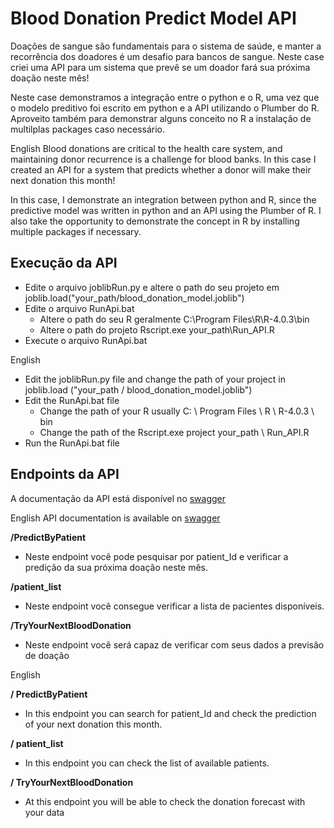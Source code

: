 # Blood Donation Predict Model API

Doações de sangue são fundamentais para o sistema de saúde, e manter a recorrência dos doadores é um desafio para bancos de sangue. Neste case criei uma API para um sistema que prevê se um doador fará sua próxima doação neste mês!

Neste case demonstramos a integração entre o python e o R, uma vez que o modelo preditivo foi escrito em python e a API utilizando o Plumber do R. Aproveito também para demonstrar alguns conceito no R a instalação de multilplas packages caso necessário.

English
Blood donations are critical to the health care system, and maintaining donor recurrence is a challenge for blood banks. In this case I created an API for a system that predicts whether a donor will make their next donation this month!

In this case, I demonstrate an integration between python and R, since the predictive model was written in python and an API using the Plumber of R. I also take the opportunity to demonstrate the concept in R by installing multiple packages if necessary.

## Execução da API
 - Edite o arquivo joblibRun.py e altere o path do seu projeto em joblib.load("your_path/blood_donation_model.joblib")
 - Edite o arquivo RunApi.bat
    - Altere o path do seu R geralmente C:\Program Files\R\R-4.0.3\bin
    - Altere o path do projeto Rscript.exe your_path\Run_API.R
 - Execute o arquivo RunApi.bat


English
 - Edit the joblibRun.py file and change the path of your project in joblib.load ("your_path / blood_donation_model.joblib")
  - Edit the RunApi.bat file
     - Change the path of your R usually C: \ Program Files \ R \ R-4.0.3 \ bin
     - Change the path of the Rscript.exe project your_path \ Run_API.R
  - Run the RunApi.bat file

## Endpoints da API
A documentação da API está disponível no [swagger](http://127.0.0.1:8000/__docs__/)

English
API documentation is available on [swagger](http://127.0.0.1:8000/__docs__/)

**/PredictByPatient** 
 - Neste endpoint você pode pesquisar por patient_Id e verificar a predição da sua próxima doação neste mês.

**/patient_list** 
 - Neste endpoint você consegue verificar a lista de pacientes disponíveis.

**/TryYourNextBloodDonation** 
 - Neste endpoint você será capaz de verificar com seus dados a previsão de doação

English

**/ PredictByPatient** 
 - In this endpoint you can search for patient_Id and check the prediction of your next donation this month.

**/ patient_list** 
 - In this endpoint you can check the list of available patients.

**/ TryYourNextBloodDonation** 
 - At this endpoint you will be able to check the donation forecast with your data